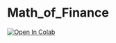 # Math_of_Finance
[![Open In Colab](https://colab.research.google.com/assets/colab-badge.svg)](https://colab.research.google.com/github/Stephen-Robbins/Math_of_Finance/blob/main/Discussion_Week_5_Wednesday.ipynb)



